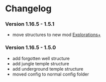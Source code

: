 # Changelog

### Version 1.16.5 - 1.5.1
 - move structures to new mod [Explorations+](https://www.curseforge.com/minecraft/mc-mods/explorations)

### Version 1.16.5 - 1.5.0
 - add forgotten well structure
 - add jungle temple structure
 - add underground temple structure
 - moved config to normal config folder
 